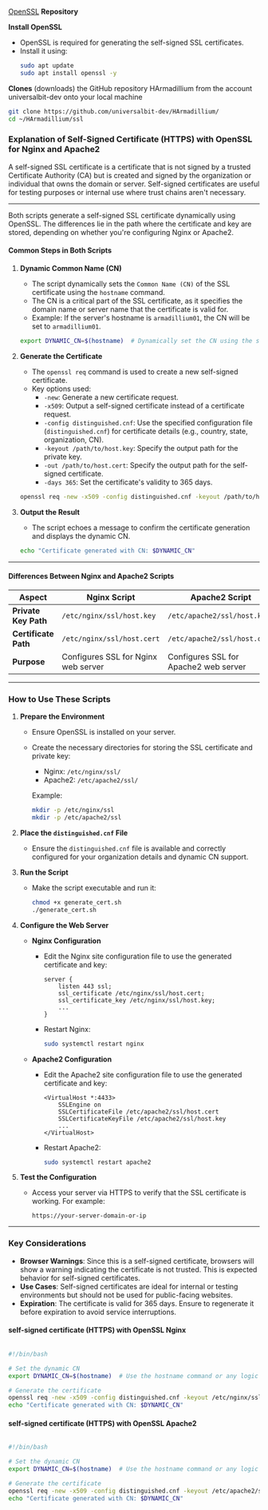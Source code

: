 [OpenSSL](https://github.com/openssl/openssl) **Repository**

**Install OpenSSL**
   - OpenSSL is required for generating the self-signed SSL certificates.
   - Install it using:
     ```bash
     sudo apt update
     sudo apt install openssl -y
     ```
**Clones**  (downloads) the GitHub repository HArmadillium from the account universalbit-dev onto your local machine
```bash
git clone https://github.com/universalbit-dev/HArmadillium/
cd ~/HArmadillium/ssl
```

### Explanation of Self-Signed Certificate (HTTPS) with OpenSSL for Nginx and Apache2

A self-signed SSL certificate is a certificate that is not signed by a trusted Certificate Authority (CA) but is created and signed by the organization or individual that owns the domain or server. Self-signed certificates are useful for testing purposes or internal use where trust chains aren't necessary.

---

Both scripts generate a self-signed SSL certificate dynamically using OpenSSL. The differences lie in the path where the certificate and key are stored, depending on whether you're configuring Nginx or Apache2.

#### **Common Steps in Both Scripts**
1. **Dynamic Common Name (CN)**
   - The script dynamically sets the `Common Name (CN)` of the SSL certificate using the `hostname` command. 
   - The CN is a critical part of the SSL certificate, as it specifies the domain name or server name that the certificate is valid for.
   - Example: If the server's hostname is `armadillium01`, the CN will be set to `armadillium01`.

   ```bash
   export DYNAMIC_CN=$(hostname)  # Dynamically set the CN using the server's hostname
   ```

2. **Generate the Certificate**
   - The `openssl req` command is used to create a new self-signed certificate.
   - Key options used:
     - `-new`: Generate a new certificate request.
     - `-x509`: Output a self-signed certificate instead of a certificate request.
     - `-config distinguished.cnf`: Use the specified configuration file (`distinguished.cnf`) for certificate details (e.g., country, state, organization, CN).
     - `-keyout /path/to/host.key`: Specify the output path for the private key.
     - `-out /path/to/host.cert`: Specify the output path for the self-signed certificate.
     - `-days 365`: Set the certificate's validity to 365 days.

   ```bash
   openssl req -new -x509 -config distinguished.cnf -keyout /path/to/host.key -out /path/to/host.cert -days 365
   ```

3. **Output the Result**
   - The script echoes a message to confirm the certificate generation and displays the dynamic CN.

   ```bash
   echo "Certificate generated with CN: $DYNAMIC_CN"
   ```

---

#### **Differences Between Nginx and Apache2 Scripts**

| Aspect                  | Nginx Script                                    | Apache2 Script                                |
|-------------------------|------------------------------------------------|----------------------------------------------|
| **Private Key Path**    | `/etc/nginx/ssl/host.key`                       | `/etc/apache2/ssl/host.key`                  |
| **Certificate Path**    | `/etc/nginx/ssl/host.cert`                      | `/etc/apache2/ssl/host.cert`                 |
| **Purpose**             | Configures SSL for Nginx web server             | Configures SSL for Apache2 web server        |

---

### **How to Use These Scripts**

1. **Prepare the Environment**
   - Ensure OpenSSL is installed on your server.
   - Create the necessary directories for storing the SSL certificate and private key:
     - Nginx: `/etc/nginx/ssl/`
     - Apache2: `/etc/apache2/ssl/`

     Example:
     ```bash
     mkdir -p /etc/nginx/ssl
     mkdir -p /etc/apache2/ssl
     ```

2. **Place the `distinguished.cnf` File**
   - Ensure the `distinguished.cnf` file is available and correctly configured for your organization details and dynamic CN support.

3. **Run the Script**
   - Make the script executable and run it:
     ```bash
     chmod +x generate_cert.sh
     ./generate_cert.sh
     ```

4. **Configure the Web Server**
   - **Nginx Configuration**
     - Edit the Nginx site configuration file to use the generated certificate and key:
       ```
       server {
           listen 443 ssl;
           ssl_certificate /etc/nginx/ssl/host.cert;
           ssl_certificate_key /etc/nginx/ssl/host.key;
           ...
       }
       ```
     - Restart Nginx:
       ```bash
       sudo systemctl restart nginx
       ```

   - **Apache2 Configuration**
     - Edit the Apache2 site configuration file to use the generated certificate and key:
       ```
       <VirtualHost *:4433>
           SSLEngine on
           SSLCertificateFile /etc/apache2/ssl/host.cert
           SSLCertificateKeyFile /etc/apache2/ssl/host.key
           ...
       </VirtualHost>
       ```
     - Restart Apache2:
       ```bash
       sudo systemctl restart apache2
       ```

5. **Test the Configuration**
   - Access your server via HTTPS to verify that the SSL certificate is working. For example:
     ```
     https://your-server-domain-or-ip
     ```

---

### **Key Considerations**
- **Browser Warnings**: Since this is a self-signed certificate, browsers will show a warning indicating the certificate is not trusted. This is expected behavior for self-signed certificates.
- **Use Cases**: Self-signed certificates are ideal for internal or testing environments but should not be used for public-facing websites.
- **Expiration**: The certificate is valid for 365 days. Ensure to regenerate it before expiration to avoid service interruptions.


#### self-signed certificate (HTTPS) with OpenSSL  Nginx

```bash

#!/bin/bash

# Set the dynamic CN
export DYNAMIC_CN=$(hostname)  # Use the hostname command or any logic to set the CN dynamically

# Generate the certificate
openssl req -new -x509 -config distinguished.cnf -keyout /etc/nginx/ssl/host.key -out /etc/nginx/ssl/host.cert -days 365
echo "Certificate generated with CN: $DYNAMIC_CN"
```


#### self-signed certificate (HTTPS) with OpenSSL  Apache2

```bash

#!/bin/bash

# Set the dynamic CN
export DYNAMIC_CN=$(hostname)  # Use the hostname command or any logic to set the CN dynamically

# Generate the certificate
openssl req -new -x509 -config distinguished.cnf -keyout /etc/apache2/ssl/host.key -out /etc/apache2/ssl/host.cert -days 365
echo "Certificate generated with CN: $DYNAMIC_CN"
```
